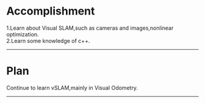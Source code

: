 Accomplishment
====
1.Learn about Visual SLAM,such as cameras and images,nonlinear optimization.<br>
2.Learn some knowledge of c++.<br>
____
Plan
===
Continue to learn vSLAM,mainly in Visual Odometry.<br>
____
